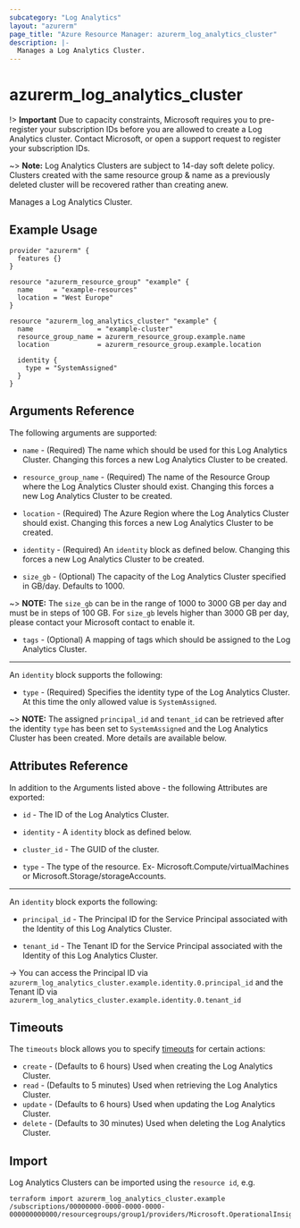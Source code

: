 ```yaml
---
subcategory: "Log Analytics"
layout: "azurerm"
page_title: "Azure Resource Manager: azurerm_log_analytics_cluster"
description: |-
  Manages a Log Analytics Cluster.
---
```


# azurerm_log_analytics_cluster

!> **Important** Due to capacity constraints, Microsoft requires you to pre-register your subscription IDs before you are allowed to create a Log Analytics cluster. Contact Microsoft, or open a support request to register your subscription IDs.

~> **Note:** Log Analytics Clusters are subject to 14-day soft delete policy. Clusters created with the same resource group & name as a previously deleted cluster will be recovered rather than creating anew. 

Manages a Log Analytics Cluster.

## Example Usage

```hcl
provider "azurerm" {
  features {}
}

resource "azurerm_resource_group" "example" {
  name     = "example-resources"
  location = "West Europe"
}

resource "azurerm_log_analytics_cluster" "example" {
  name                = "example-cluster"
  resource_group_name = azurerm_resource_group.example.name
  location            = azurerm_resource_group.example.location

  identity {
    type = "SystemAssigned"
  }
}
```

## Arguments Reference

The following arguments are supported:

* `name` - (Required) The name which should be used for this Log Analytics Cluster. Changing this forces a new Log Analytics Cluster to be created.

* `resource_group_name` - (Required) The name of the Resource Group where the Log Analytics Cluster should exist. Changing this forces a new Log Analytics Cluster to be created.

* `location` - (Required) The Azure Region where the Log Analytics Cluster should exist. Changing this forces a new Log Analytics Cluster to be created.

* `identity` - (Required) An `identity` block as defined below. Changing this forces a new Log Analytics Cluster to be created.

* `size_gb` - (Optional) The capacity of the Log Analytics Cluster specified in GB/day. Defaults to 1000.

~> **NOTE:** The `size_gb` can be in the range of 1000 to 3000 GB per day and must be in steps of 100 GB. For `size_gb` levels higher than 3000 GB per day, please contact your Microsoft contact to enable it.

* `tags` - (Optional) A mapping of tags which should be assigned to the Log Analytics Cluster.

---

An `identity` block supports the following:

* `type` - (Required) Specifies the identity type of the Log Analytics Cluster. At this time the only allowed value is `SystemAssigned`.

~> **NOTE:** The assigned `principal_id` and `tenant_id` can be retrieved after the identity `type` has been set to `SystemAssigned` and the Log Analytics Cluster has been created. More details are available below.

## Attributes Reference

In addition to the Arguments listed above - the following Attributes are exported: 

* `id` - The ID of the Log Analytics Cluster.

* `identity` - A `identity` block as defined below.

* `cluster_id` - The GUID of the cluster.

* `type` - The type of the resource. Ex- Microsoft.Compute/virtualMachines or Microsoft.Storage/storageAccounts.

---

An `identity` block exports the following:

* `principal_id` - The Principal ID for the Service Principal associated with the Identity of this Log Analytics Cluster.

* `tenant_id` - The Tenant ID for the Service Principal associated with the Identity of this Log Analytics Cluster.

-> You can access the Principal ID via `azurerm_log_analytics_cluster.example.identity.0.principal_id` and the Tenant ID via `azurerm_log_analytics_cluster.example.identity.0.tenant_id`

## Timeouts

The `timeouts` block allows you to specify [timeouts](https://www.terraform.io/docs/configuration/resources.html#timeouts) for certain actions:

* `create` - (Defaults to 6 hours) Used when creating the Log Analytics Cluster.
* `read` - (Defaults to 5 minutes) Used when retrieving the Log Analytics Cluster.
* `update` - (Defaults to 6 hours) Used when updating the Log Analytics Cluster.
* `delete` - (Defaults to 30 minutes) Used when deleting the Log Analytics Cluster.

## Import

Log Analytics Clusters can be imported using the `resource id`, e.g.

```shell
terraform import azurerm_log_analytics_cluster.example /subscriptions/00000000-0000-0000-0000-000000000000/resourcegroups/group1/providers/Microsoft.OperationalInsights/clusters/cluster1
```
